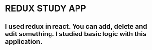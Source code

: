 # REDUX STUDY APP

## I used redux in react. You can add, delete and edit something. I studied basic logic with this application.
